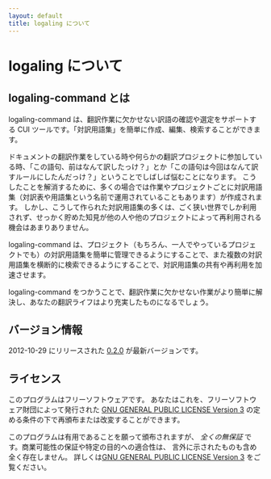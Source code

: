 ```yaml
---
layout: default
title: logaling について
---
```


logaling について
==============

logaling-command とは
---------------------

logaling-command は、翻訳作業に欠かせない訳語の確認や選定をサポートする CUI ツールです。「対訳用語集」を簡単に作成、編集、検索することができます。

ドキュメントの翻訳作業をしている時や何らかの翻訳プロジェクトに参加している時、「この語句、前はなんて訳したっけ？」とか「この語句は今回はなんて訳すルールにしたんだっけ？」ということでしばしば悩むことになります。
こうしたことを解消するために、多くの場合では作業やプロジェクトごとに対訳用語集（対訳表や用語集という名前で運用されていることもあります）が作成されます。
しかし、こうして作られた対訳用語集の多くは、ごく狭い世界でしか利用されず、せっかく貯めた知見が他の人や他のプロジェクトによって再利用される機会はあまりありません。

logaling-command は、プロジェクト（もちろん、一人でやっているプロジェクトでも）の対訳用語集を簡単に管理できるようにすることで、また複数の対訳用語集を横断的に検索できるようにすることで、対訳用語集の共有や再利用を加速させます。

logaling-command をつかうことで、翻訳作業に欠かせない作業がより簡単に解決し、あなたの翻訳ライフはより充実したものになるでしょう。

バージョン情報
--------------
2012-10-29 にリリースされた [0.2.0](https://github.com/logaling/logaling-command/blob/v0.2.0/CHANGES) が最新バージョンです。

ライセンス
----------
このプログラムはフリーソフトウェアです。
あなたはこれを、フリーソフトウェア財団によって発行された
<a href="http://www.gnu.org/licenses/gpl-3.0.txt">GNU GENERAL PUBLIC LICENSE Version 3</a>
の定める条件の下で再頒布または改変することができます。

このプログラムは有用であることを願って頒布されますが、
*全くの無保証* です。商業可能性の保証や特定の目的への適合性は、
言外に示されたものも含め全く存在しません。
詳しくは<a href="http://www.gnu.org/licenses/gpl-3.0.txt">GNU GENERAL PUBLIC LICENSE Version 3</a>
をご覧ください。

